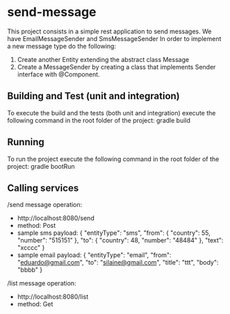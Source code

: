 # send-message
This project consists in a simple rest application to send messages. We have EmailMessageSender and SmsMessageSender
In order to implement a new message type do the following:
1. Create another Entity extending the abstract class Message
2. Create a MessageSender by creating a class that implements Sender interface with @Component.

## Building and Test (unit and integration)
To execute the build and the tests (both unit and integration) execute the following command in the root folder of the project:
    gradle build

## Running
To run the project execute the following command in the root folder of the project:
    gradle bootRun

## Calling services

/send message operation:
 * http://localhost:8080/send
 * method: Post
 * sample sms payload:
{
	"entityType": "sms",
    "from": {
    	"country": 55,
    	"number": "515151"
    },
    "to": {
    	"country": 48,
    	"number": "48484"
    },
    "text": "xcccc"
}
* sample email payload:
{
    "entityType": "email",
    "from": "eduardo@gmail.com",
    "to": "silaine@gmail.com",
    "title": "ttt",
    "body": "bbbb"
}

/list message operation:
* http://localhost:8080/list
* method: Get
